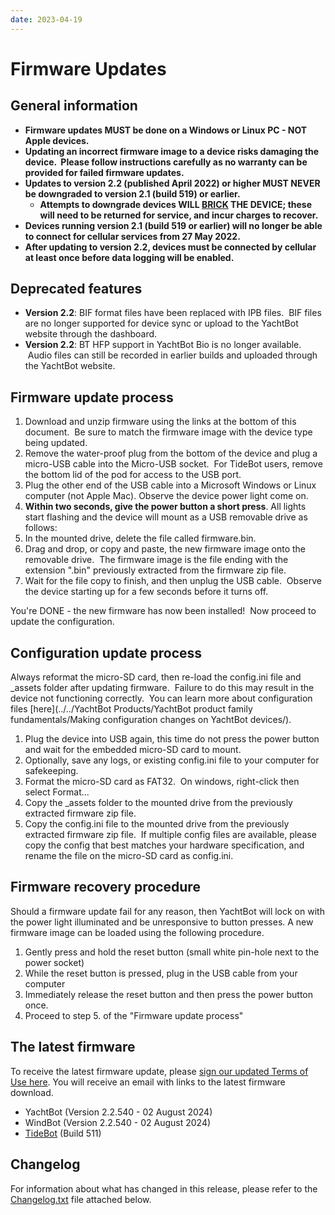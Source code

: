 ```yaml
---
date: 2023-04-19
---
```

# Firmware Updates

## General information

- **Firmware updates MUST be done on a **Windows or Linux PC -** NOT Apple devices.**
- **Updating an incorrect firmware image to a device risks damaging the device.  Please follow instructions carefully as no warranty can be provided for failed firmware updates.**
- **Updates to version 2.2 (published April 2022) or higher MUST NEVER be downgraded to version 2.1 (build 519) or earlier.**
  - **Attempts to downgrade devices WILL [BRICK](<https://en.wikipedia.org/wiki/Brick_(electronics)>) THE DEVICE; these will need to be returned for service, and incur charges to recover.**
- **Devices running version 2.1 (build 519 or earlier) will no longer be able to connect for cellular services from 27 May 2022.**
- **After updating to version 2.2, devices must be connected by cellular at least once before data logging will be enabled.**

## Deprecated features

- **Version 2.2**: BIF format files have been replaced with IPB files.  BIF files are no longer supported for device sync or upload to the YachtBot website through the dashboard.
- **Version 2.2**: BT HFP support in YachtBot Bio is no longer available.  Audio files can still be recorded in earlier builds and uploaded through the YachtBot website.

## Firmware update process

1. Download and unzip firmware using the links at the bottom of this document.  Be sure to match the firmware image with the device type being updated.
1. Remove the water-proof plug from the bottom of the device and plug a micro-USB cable into the Micro-USB socket.  For TideBot users, remove the bottom lid of the pod for access to the USB port.
1. Plug the other end of the USB cable into a Microsoft Windows or Linux computer (not Apple Mac). Observe the device power light come on.
1. **Within two seconds, give the power button a short press**. All lights start flashing and the device will mount as a USB removable drive as follows:<img src="../../../assets/images/blob1445395397518.jpeg" alt=""  />
1. In the mounted drive, delete the file called firmware.bin.
1. Drag and drop, or copy and paste, the new firmware image onto the removable drive.  The firmware image is the file ending with the extension ".bin" previously extracted from the firmware zip file.
1. Wait for the file copy to finish, and then unplug the USB cable.  Observe the device starting up for a few seconds before it turns off.

You're DONE - the new firmware has now been installed!  Now proceed to update the configuration.

## Configuration update process

Always reformat the micro-SD card, then re-load the config.ini file and \_assets folder after updating firmware.  Failure to do this may result in the device not functioning correctly.  You can learn more about configuration files [here](../../YachtBot Products/YachtBot product family fundamentals/Making configuration changes on YachtBot devices/).

1. Plug the device into USB again, this time do not press the power button and wait for the embedded micro-SD card to mount.
1. Optionally, save any logs, or existing config.ini file to your computer for safekeeping.
1. Format the micro-SD card as FAT32.  On windows, right-click then select Format...
1. Copy the \_assets folder to the mounted drive from the previously extracted firmware zip file.
1. Copy the config.ini file to the mounted drive from the previously extracted firmware zip file.  If multiple config files are available, please copy the config that best matches your hardware specification, and rename the file on the micro-SD card as config.ini.

## Firmware recovery procedure

Should a firmware update fail for any reason, then YachtBot will lock on with the power light illuminated and be unresponsive to button presses. A new firmware image can be loaded using the following procedure.

1. Gently press and hold the reset button (small white pin-hole next to the power socket)
1. While the reset button is pressed, plug in the USB cable from your computer
1. Immediately release the reset button and then press the power button once.
1. Proceed to step 5. of the "Firmware update process"

## The latest firmware

To receive the latest firmware update, please [sign our updated Terms of Use here](https://riedel.eu2.adobesign.com/public/esignWidget?wid=CBFCIBAA3AAABLblqZhCQSUyjBORtudyaXs3CYCYJRBipEbdLGvmwF6tUWfF8_Htrj2QUON1maIfdrk96MGk*).
You will receive an email with links to the latest firmware download.

- YachtBot (Version 2.2.540 - 02 August 2024)
- WindBot (Version 2.2.540 - 02 August 2024)
- [TideBot](../assets/firmware/tidebot-511.zip) (Build 511)

## Changelog

For information about what has changed in this release, please refer to the [Changelog.txt](../../assets/firmware/Changelog.txt) file attached below.
